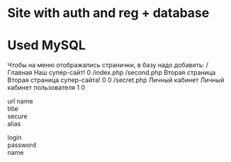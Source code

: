 # Site with auth and reg + database
# Used MySQL

Чтобы на меню отображались странички, в базу надо добавить:
/ Главная Наш супер-сайт! 0 /index.php
/second.php Вторая страница Вторая страница супер-сайта! 0 0
/secret.php Личный кабинет Личный кабинет пользователя 1 0



url	
name	
title	
secure	
alias



login	
password	
name

